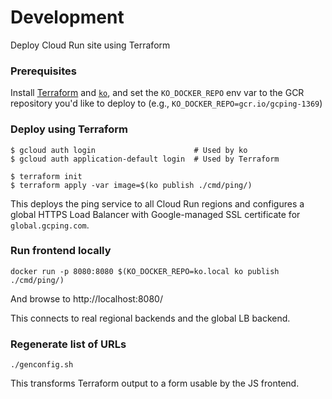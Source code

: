 # Development

Deploy Cloud Run site using Terraform

### Prerequisites

Install
[Terraform](https://learn.hashicorp.com/tutorials/terraform/install-cli) and
[`ko`](https://github.com/google/ko), and set the `KO_DOCKER_REPO` env var to
the GCR repository you'd like to deploy to (e.g.,
`KO_DOCKER_REPO=gcr.io/gcping-1369`)

### Deploy using Terraform

```
$ gcloud auth login                      # Used by ko
$ gcloud auth application-default login  # Used by Terraform
```

```
$ terraform init
$ terraform apply -var image=$(ko publish ./cmd/ping/)
```

This deploys the ping service to all Cloud Run regions and configures a global HTTPS Load Balancer with Google-managed SSL certificate for `global.gcping.com`.

### Run frontend locally

```
docker run -p 8080:8080 $(KO_DOCKER_REPO=ko.local ko publish ./cmd/ping/)
```

And browse to http://localhost:8080/

This connects to real regional backends and the global LB backend.

### Regenerate list of URLs

```
./genconfig.sh
```

This transforms Terraform output to a form usable by the JS frontend.
